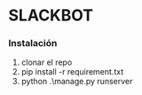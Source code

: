 # SLACKBOT 
### Instalación
1. clonar el repo
2. pip install -r requirement.txt
3. python .\manage.py runserver

